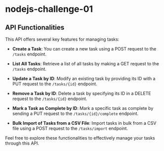# nodejs-challenge-01

## API Functionalities

This API offers several key features for managing tasks:

- **Create a Task**: You can create a new task using a POST request to the `/tasks` endpoint.

- **List All Tasks**: Retrieve a list of all tasks by making a GET request to the `/tasks` endpoint.

- **Update a Task by ID**: Modify an existing task by providing its ID with a PUT request to the `/tasks/{id}` endpoint.

- **Remove a Task by ID**: Delete a task by specifying its ID in a DELETE request to the `/tasks/{id}` endpoint.

- **Mark a Task as Complete by ID**: Mark a specific task as complete by sending a PUT request to the `/tasks/{id}/complete` endpoint.

- **Bulk Import of Tasks from a CSV File**: Import tasks in bulk from a CSV file using a POST request to the `/tasks/import` endpoint.

Feel free to explore these functionalities to effectively manage your tasks through this API.
